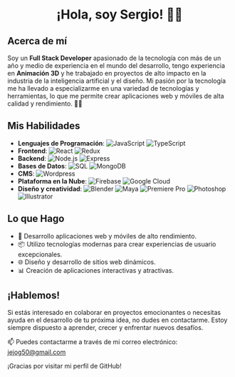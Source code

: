 <h1 align="center">
¡Hola, soy Sergio! 👋🤓
</h1>

## Acerca de mí

Soy un **Full Stack Developer** apasionado de la tecnología con más de un año y medio de experiencia en el mundo del desarrollo, tengo experiencia en **Animación 3D** y he trabajado en proyectos de alto impacto en la industria de la inteligencia artificial y el diseño. Mi pasión por la tecnología me ha llevado a especializarme en una variedad de tecnologías y herramientas, lo que me permite crear aplicaciones web y móviles de alta calidad y rendimiento. 👨‍💻

## Mis Habilidades

- **Lenguajes de Programación**:
  ![JavaScript](https://img.shields.io/badge/-JavaScript-333333?style=flat&logo=javascript)
  ![TypeScript](https://img.shields.io/badge/-TypeScript-333333?style=flat&logo=typescript)
- **Frontend**:
  ![React](https://img.shields.io/badge/-React-333333?style=flat&logo=react)
  ![Redux](https://img.shields.io/badge/-Redux-333333?style=flat&logo=redux)
- **Backend**:
  ![Node.js](https://img.shields.io/badge/-Node.js-333333?style=flat&logo=node.js)
  ![Express](https://img.shields.io/badge/-Express-333333?style=flat&logo=express)
- **Bases de Datos**:
  ![SQL](https://img.shields.io/badge/-Sql-333333?style=flat&logo=sql)
  ![MongoDB](https://img.shields.io/badge/-MongoDB-333333?style=flat&logo=mongodb)
- **CMS**:
  ![Wordpress](https://img.shields.io/badge/-Wordpress-333333?style=flat&logo=wordpress)
- **Plataforma en la Nube**:
  ![Firebase](https://img.shields.io/badge/-Firebase-333333?style=flat&logo=firebase)
  ![Google Cloud](https://img.shields.io/badge/-GoogleCloud-333333?style=flat&logo=googlecloud)
- **Diseño y creatividad**:
  ![Blender](https://img.shields.io/badge/-Blender-333333?style=flat&logo=blender)
  ![Maya](https://img.shields.io/badge/-Maya-333333?style=flat&logo=maya)
  ![Premiere Pro](https://img.shields.io/badge/-Premiere%20Pro-333333?style=flat&logo=adobe%20premiere%20pro)
  ![Photoshop](https://img.shields.io/badge/-Photoshop-333333?style=flat&logo=adobe%20photoshop)
  ![Illustrator](https://img.shields.io/badge/-Illustator-333333?style=flat&logo=adobeillustrator)

## Lo que Hago

- 🚀 Desarrollo aplicaciones web y móviles de alto rendimiento.
- 📦 Utilizo tecnologías modernas para crear experiencias de usuario excepcionales.
- 🌐 Diseño y desarrollo de sitios web dinámicos.
- 📊 Creación de aplicaciones interactivas y atractivas.

## ¡Hablemos!

Si estás interesado en colaborar en proyectos emocionantes o necesitas ayuda en el desarrollo de tu próxima idea, no dudes en contactarme. Estoy siempre dispuesto a aprender, crecer y enfrentar nuevos desafíos.

📫 Puedes contactarme a través de mi correo electrónico: [jejog50@gmail.com](mailto:jejog50@gmail.com)

¡Gracias por visitar mi perfil de GitHub!


<!--
<h1 align="center">Hola 👋, soy Sergio 🤓</h1>
<h3 align="center">Full Stack Developer 👨‍💻</h3>

**Sobre mi:**

- 🌱 Actualmente estoy aprendiendo **Typescript, React Native y buenas practicas**

- 👯 Me gustaria aportar mi conocimiento en proyectos de gran impacto por medio de ✨**JavaScript**✨

- 👨‍💻 Mis proyectos están disponibles aquí en GitHub y en <a href="https://www.linkedin.com/in/Serch07">Linkedln<a>

- 💬 Preguntame sobre **JavaScript, React, Node y Mongoose**

- 📫 Puedes contactarme en **jejog50@gmail.com**

**Mis skills:**

- JavaScript | React | Redux | NodeJS | postgreSQL | express | CSS | HTML | MongoDB | GIT Flow | Scrum
**TheSerch07/TheSerch07** is a ✨ _special_ ✨ repository because its `README.md` (this file) appears on your GitHub profile.

Here are some ideas to get you started:

- 🔭 I’m currently working on ...
- 🌱 I’m currently learning ...
- 👯 I’m looking to collaborate on ...
- 🤔 I’m looking for help with ...
- 💬 Ask me about ...
- 📫 How to reach me: ...
- 😄 Pronouns: ...
- ⚡ Fun fact: ...
-->

